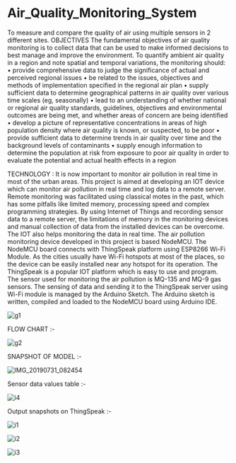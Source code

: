 # Air_Quality_Monitoring_System
To measure and compare the quality of air using multiple sensors in 2 different sites.
OBJECTIVES
The fundamental objectives of air quality monitoring is to collect data that can be used to make informed decisions to best manage and improve the environment. 
To quantify ambient air quality in a region and note spatial and temporal variations, the monitoring should:
•	provide comprehensive data to judge the significance of actual and perceived regional issues
•	be related to the issues, objectives and methods of implementation specified in the regional air plan
•	supply sufficient data to determine geographical patterns in air quality over various time scales (eg, seasonally)
•	lead to an understanding of whether national or regional air quality standards, guidelines, objectives and environmental outcomes are being met, and whether areas of concern are being identified
•	develop a picture of representative concentrations in areas of high population density where air quality is known, or suspected, to be poor
•	provide sufficient data to determine trends in air quality over time and the background levels of contaminants
•	supply enough information to determine the population at risk from exposure to poor air quality in order to evaluate the potential and actual health effects in a region 

TECHNOLOGY :
It is now important to monitor air pollution in real time in most of the urban areas. This project is aimed at developing an IOT device which can monitor air pollution in real time and log data to a remote server. Remote monitoring was facilitated using classical motes in the past, which has some pitfalls like limited memory, processing speed and complex programming strategies. By using Internet of Things and recording sensor data to a remote server, the limitations of memory in the monitoring devices and manual collection of data from the installed devices can be overcome. The IOT also helps monitoring the data in real time.  The air pollution monitoring device developed in this project is based NodeMCU. The NodeMCU board connects with ThingSpeak platform using ESP8266 Wi-Fi Module. As the cities usually have Wi-Fi hotspots at most of the places, so the device can be easily installed near any hotspot for its operation. The ThingSpeak is a popular IOT platform which is easy to use and program. The sensor used for monitoring the air pollution is MQ-135 and MQ-9 gas sensors. The sensing of data and sending it to the ThingSpeak server using Wi-Fi module is managed by the Arduino Sketch. The Arduino sketch is written, compiled and loaded to the NodeMCU board using Arduino IDE. 

![g1](https://user-images.githubusercontent.com/47209023/62412346-8a797300-b61e-11e9-9974-3219ac853833.PNG)

FLOW CHART :-

![g2](https://user-images.githubusercontent.com/47209023/62412348-8c433680-b61e-11e9-9bb1-ada47e5dad8b.PNG)

SNAPSHOT OF MODEL :-

![IMG_20190731_082454](https://user-images.githubusercontent.com/47209023/62412350-8ea59080-b61e-11e9-8a4b-790b3f66b592.jpg)

Sensor data values table :-

![i4](https://user-images.githubusercontent.com/47209023/62412332-77ff3980-b61e-11e9-9b7f-5071c12bd20a.PNG)

Output snapshots on ThingSpeak :-

![i1](https://user-images.githubusercontent.com/47209023/62412330-733a8580-b61e-11e9-8169-b6c48aaf69e4.PNG)

![i2](https://user-images.githubusercontent.com/47209023/62412333-7897d000-b61e-11e9-8a3c-4110b14c920b.PNG)

![i3](https://user-images.githubusercontent.com/47209023/62412334-7897d000-b61e-11e9-8947-74419a733d8f.PNG)



